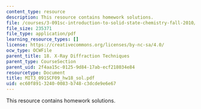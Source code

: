 ```yaml
---
content_type: resource
description: This resource contains homework solutions.
file: /courses/3-091sc-introduction-to-solid-state-chemistry-fall-2010/ec60f89132400083b748c3dcde9e6e67_MIT3_091SCF09_hw18_sol.pdf
file_size: 235371
file_type: application/pdf
learning_resource_types: []
license: https://creativecommons.org/licenses/by-nc-sa/4.0/
ocw_type: OCWFile
parent_title: 18. X-Ray Diffraction Techniques
parent_type: CourseSection
parent_uid: 2f4aa15c-0125-9d84-17ab-ecf218034e84
resourcetype: Document
title: MIT3_091SCF09_hw18_sol.pdf
uid: ec60f891-3240-0083-b748-c3dcde9e6e67
---
```

This resource contains homework solutions.